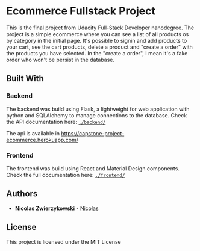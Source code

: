 # Ecommerce Fullstack Project
 This is the final project from Udacity Full-Stack Developer nanodegree.
 The project is a simple ecommerce  where you can see a list of all products os by category in the initial page.
 It's possible to signin and add products to your cart, see the cart products, delete a product and "create a order" with the products you have selected. In the "create a order", I mean it's a fake order who won't be persist in the database.
 
## Built With

### Backend
The backend was build using Flask, a lightweight for web application with python and SQLAlchemy to manage connections to the database.
Check the API documentation here: [`./backend/`](https://github.com/nicolaszwier/udacity-capstone-project-ecommerce/tree/master/Backend/)

The api is available in https://capstone-project-ecommerce.herokuapp.com/

### Frontend
The frontend was build using React and Material Design components.
Check the full documentation here: [`./frontend/`](https://github.com/nicolaszwier/udacity-capstone-project-ecommerce/tree/master/Backend/)

## Authors

* **Nicolas Zwierzykowski** - [Nicolas](https://github.com/nicolaszwier)

## License

This project is licensed under the MIT License

